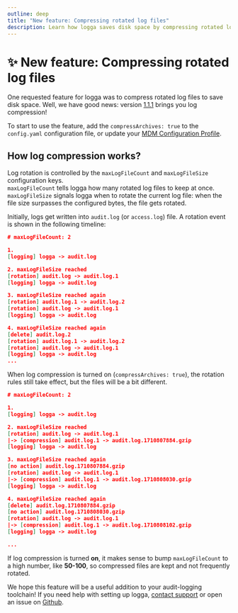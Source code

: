 ```yaml
---
outline: deep
title: "New feature: Compressing rotated log files"
description: Learn how logga saves disk space by compressing rotated log files.
---
```


# :sparkles: New feature: Compressing rotated log files

One requested feature for logga was to compress rotated log files to save disk space. Well, we have good news: version [1.1.1](
https://storage.getlogga.com/logga-client-1.1.1.pkg) brings you log compression!

To start to use the feature, add the `compressArchives: true` to the `config.yaml` configuration file, or update your [MDM Configuration Profile](https://docs.getlogga.com/usage/configuration#configuration-with-custom-mdm-configuration-profile).

## How log compression works?

Log rotation is controlled by the `maxLogFileCount` and `maxLogFileSize` configuration keys.  
`maxLogFileCount` tells logga how many rotated log files to keep at once.
`maxLogFileSize` signals logga when to rotate the current log file: when the file size surpasses the configured bytes, the file gets rotated.

Initially, logs get written into `audit.log` (or `access.log`) file. A rotation event is shown in the following timeline:
```json
# maxLogFileCount: 2

1.
[logging] logga -> audit.log

2. maxLogFileSize reached
[rotation] audit.log -> audit.log.1
[logging] logga -> audit.log

3. maxLogFileSize reached again
[rotation] audit.log.1 -> audit.log.2
[rotation] audit.log -> audit.log.1
[logging] logga -> audit.log

4. maxLogFileSize reached again
[delete] audit.log.2
[rotation] audit.log.1 -> audit.log.2
[rotation] audit.log -> audit.log.1
[logging] logga -> audit.log
...
```

When log compression is turned on (`compressArchives: true`), the rotation rules still take effect, but the files will be a bit different.
```json
# maxLogFileCount: 2

1.
[logging] logga -> audit.log

2. maxLogFileSize reached
[rotation] audit.log -> audit.log.1 
|-> [compression] audit.log.1 -> audit.log.1710807884.gzip
[logging] logga -> audit.log

3. maxLogFileSize reached again
[no action] audit.log.1710807884.gzip
[rotation] audit.log -> audit.log.1 
|-> [compression] audit.log.1 -> audit.log.1710808030.gzip
[logging] logga -> audit.log

4. maxLogFileSize reached again
[delete] audit.log.1710807884.gzip
[no action] audit.log.1710808030.gzip
[rotation] audit.log -> audit.log.1 
|-> [compression] audit.log.1 -> audit.log.1710808102.gzip
[logging] logga -> audit.log

...
```

If log compression is turned **on**, it makes sense to bump `maxLogFileCount` to a high number, like **50-100**, so compressed files are kept and not frequently rotated.

We hope this feature will be a useful addition to your audit-logging toolchain! If you need help with setting up logga, <a href="mailto:peter@getlogga.com">contact support</a> or open an issue on <a href="https://github.com/logga-app/logga-public/issues/new">Github</a>.

